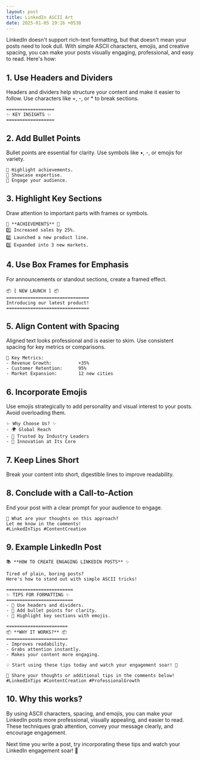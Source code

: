 ```yaml
---
layout: post
title: LinkedIn ASCII Art
date: 2025-01-05 19:16 +0530
---
```


LinkedIn doesn't support rich-text formatting, but that doesn't mean your posts need to look dull. With simple ASCII characters, emojis, and creative spacing, you can make your posts visually engaging, professional, and easy to read. Here's how:

## 1. Use Headers and Dividers

Headers and dividers help structure your content and make it easier to follow. Use characters like =, -, or * to break sections.

```text
==================
✨ KEY INSIGHTS ✨
==================
```

## 2. Add Bullet Points

Bullet points are essential for clarity. Use symbols like •, -, or emojis for variety.

```text
🔹 Highlight achievements.
🔹 Showcase expertise.
🔹 Engage your audience.
```

## 3. Highlight Key Sections

Draw attention to important parts with frames or symbols.

```text
🚀 **ACHIEVEMENTS** 🚀
1️⃣ Increased sales by 25%.
2️⃣ Launched a new product line.
3️⃣ Expanded into 3 new markets.
```

## 4. Use Box Frames for Emphasis

For announcements or standout sections, create a framed effect.

```text
📦 [ NEW LAUNCH ] 📦
===============================
Introducing our latest product!
===============================
```

## 5. Align Content with Spacing

Aligned text looks professional and is easier to skim. Use consistent spacing for key metrics or comparisons.

```text
💼 Key Metrics:
- Revenue Growth:          +35%
- Customer Retention:      95%
- Market Expansion:        12 new cities
```

## 6. Incorporate Emojis

Use emojis strategically to add personality and visual interest to your posts. Avoid overloading them.

```text
✨ Why Choose Us? ✨
- 🌍 Global Reach
- 🤝 Trusted by Industry Leaders
- 🚀 Innovation at Its Core
```

## 7. Keep Lines Short

Break your content into short, digestible lines to improve readability.

## 8. Conclude with a Call-to-Action

End your post with a clear prompt for your audience to engage.

```text
💬 What are your thoughts on this approach?  
Let me know in the comments!  
#LinkedInTips #ContentCreation
```

## 9. Example LinkedIn Post

```text
📚 **HOW TO CREATE ENGAGING LINKEDIN POSTS** ✨  

Tired of plain, boring posts?  
Here's how to stand out with simple ASCII tricks!  

=========================
✨ TIPS FOR FORMATTING ✨
=========================
- 🔹 Use headers and dividers.
- 🔹 Add bullet points for clarity.
- 🔹 Highlight key sections with emojis.  

=======================
📦 **WHY IT WORKS?** 📦
=======================
- Improves readability.
- Grabs attention instantly.
- Makes your content more engaging.  

💡 Start using these tips today and watch your engagement soar! 🚀  

💬 Share your thoughts or additional tips in the comments below!  
#LinkedInTips #ContentCreation #ProfessionalGrowth
```

## 10. Why this works?

By using ASCII characters, spacing, and emojis, you can make your LinkedIn posts more professional, visually appealing, and easier to read. These techniques grab attention, convey your message clearly, and encourage engagement.

Next time you write a post, try incorporating these tips and watch your LinkedIn engagement soar! 🚀
